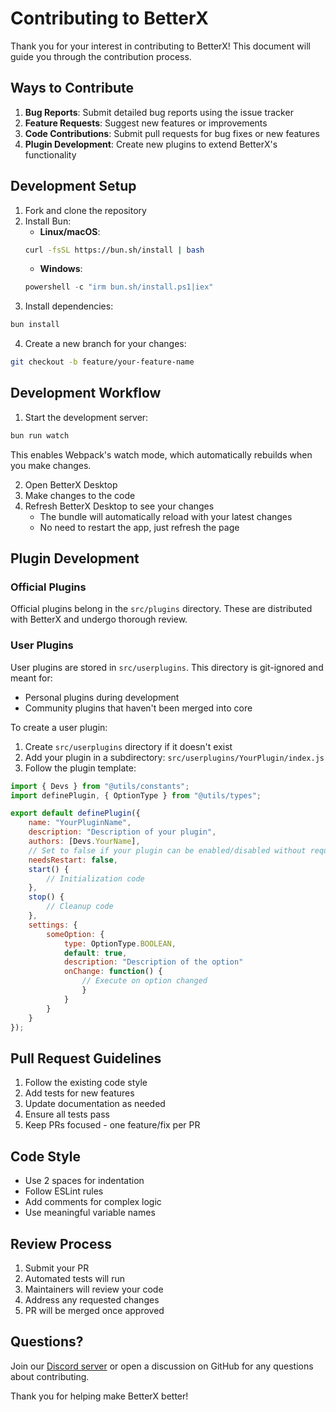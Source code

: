 # Contributing to BetterX

Thank you for your interest in contributing to BetterX! This document will guide you through the contribution process.

## Ways to Contribute

1. **Bug Reports**: Submit detailed bug reports using the issue tracker
2. **Feature Requests**: Suggest new features or improvements
3. **Code Contributions**: Submit pull requests for bug fixes or new features
4. **Plugin Development**: Create new plugins to extend BetterX's functionality

## Development Setup

1. Fork and clone the repository
2. Install Bun:
   - **Linux/macOS**:
   ```bash
   curl -fsSL https://bun.sh/install | bash
   ```
   - **Windows**:
   ```powershell
   powershell -c "irm bun.sh/install.ps1|iex"
   ```
3. Install dependencies:
```bash
bun install
```
4. Create a new branch for your changes:
```bash
git checkout -b feature/your-feature-name
```

## Development Workflow

1. Start the development server:
```bash
bun run watch
```
This enables Webpack's watch mode, which automatically rebuilds when you make changes.

2. Open BetterX Desktop
3. Make changes to the code
4. Refresh BetterX Desktop to see your changes
   - The bundle will automatically reload with your latest changes
   - No need to restart the app, just refresh the page

## Plugin Development

### Official Plugins
Official plugins belong in the `src/plugins` directory. These are distributed with BetterX and undergo thorough review.

### User Plugins
User plugins are stored in `src/userplugins`. This directory is git-ignored and meant for:
- Personal plugins during development
- Community plugins that haven't been merged into core

To create a user plugin:
1. Create `src/userplugins` directory if it doesn't exist
2. Add your plugin in a subdirectory: `src/userplugins/YourPlugin/index.js`
3. Follow the plugin template:
```javascript
import { Devs } from "@utils/constants";
import definePlugin, { OptionType } from "@utils/types";

export default definePlugin({
    name: "YourPluginName",
    description: "Description of your plugin",
    authors: [Devs.YourName],
    // Set to false if your plugin can be enabled/disabled without requiring a page reload
    needsRestart: false,
    start() {
        // Initialization code
    },
    stop() {
        // Cleanup code
    },
    settings: {
        someOption: {
            type: OptionType.BOOLEAN,
            default: true,
            description: "Description of the option"
            onChange: function() {
                // Execute on option changed 
                }
            }
        }
    }
});
```

## Pull Request Guidelines

1. Follow the existing code style
2. Add tests for new features
3. Update documentation as needed
4. Ensure all tests pass
5. Keep PRs focused - one feature/fix per PR

## Code Style

- Use 2 spaces for indentation
- Follow ESLint rules
- Add comments for complex logic
- Use meaningful variable names

## Review Process

1. Submit your PR
2. Automated tests will run
3. Maintainers will review your code
4. Address any requested changes
5. PR will be merged once approved

## Questions?

Join our [Discord server](https://discord.gg/jeAE8cq97U) or open a discussion on GitHub for any questions about contributing.

Thank you for helping make BetterX better!
